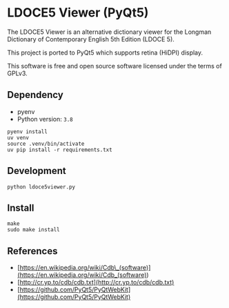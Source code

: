 # LDOCE5 Viewer (PyQt5)

The LDOCE5 Viewer is an alternative dictionary viewer for the Longman Dictionary of Contemporary English 5th
Edition (LDOCE 5).

This project is ported to PyQt5 which supports retina (HiDPI) display.

This software is free and open source software licensed under the terms of GPLv3.

## Dependency

- pyenv
- Python version: `3.8`

```shell
pyenv install
uv venv
source .venv/bin/activate
uv pip install -r requirements.txt
```

## Development

```shell
python ldoce5viewer.py
```

## Install

```shell
make
sudo make install
```

## References

- [https://en.wikipedia.org/wiki/Cdb\_(software)](<https://en.wikipedia.org/wiki/Cdb_(software)>)
- [http://cr.yp.to/cdb/cdb.txt](http://cr.yp.to/cdb/cdb.txt)
- [https://github.com/PyQt5/PyQtWebKit](https://github.com/PyQt5/PyQtWebKit)
